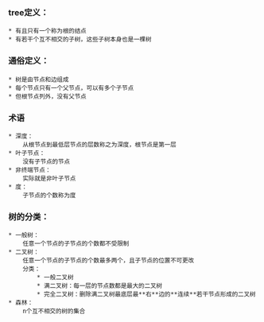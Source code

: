 ### tree定义：
    * 有且只有一个称为根的结点
    * 有若干个互不相交的子树，这些子树本身也是一棵树

### 通俗定义：
    * 树是由节点和边组成
    * 每个节点只有一个父节点，可以有多个子节点
    * 但根节点列外，没有父节点

### 术语
    * 深度：
        从根节点到最低层节点的层数称之为深度，根节点是第一层
    * 叶子节点：
        没有子节点的节点
    * 非终端节点：
        实际就是非叶子节点
    * 度：
        子节点的个数称为度

### 树的分类：
    * 一般树：
        任意一个节点的子节点的个数都不受限制
    * 二叉树：
        任意一个节点的子节点的个数最多两个，且子节点的位置不可更改
        分类：
            * 一般二叉树
            * 满二叉树：每一层的节点数都是最大的二叉树
            * 完全二叉树：删除满二叉树最底层最**右**边的**连续**若干节点形成的二叉树
    * 森林：
        n个互不相交的树的集合

